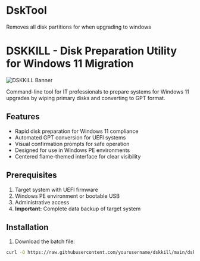 # DskTool
Removes all disk partitions for when upgrading to windows 
# DSKKILL - Disk Preparation Utility for Windows 11 Migration

![DSKKILL Banner](https://via.placeholder.com/800x200.png?text=DSKKILL+Flame+Banner)

Command-line tool for IT professionals to prepare systems for Windows 11 upgrades by wiping primary disks and converting to GPT format.

## Features
- Rapid disk preparation for Windows 11 compliance
- Automated GPT conversion for UEFI systems
- Visual confirmation prompts for safe operation
- Designed for use in Windows PE environments
- Centered flame-themed interface for clear visibility

## Prerequisites
1. Target system with UEFI firmware
2. Windows PE environment or bootable USB
3. Administrative access
4. **Important:** Complete data backup of target system

## Installation
1. Download the batch file:
```bash
curl -O https://raw.githubusercontent.com/yourusername/dskkill/main/dskkill.bat

